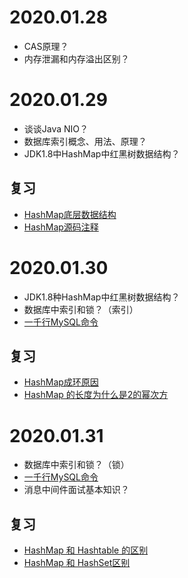 2020.01.28
====

* CAS原理？
* 内存泄漏和内存溢出区别？

2020.01.29
====

* 谈谈Java NIO？
* 数据库索引概念、用法、原理？
* JDK1.8中HashMap中红黑树数据结构？

复习
------

* <a href="https://github.com/DemoTransfer/demotransfer/blob/master/java/interview/java%E5%9F%BA%E7%A1%80/HashMap%E5%BA%95%E5%B1%82%E6%95%B0%E6%8D%AE%E7%BB%93%E6%9E%84.md">HashMap底层数据结构</a>
* <a href="https://github.com/DemoTransfer/demotransfer/blob/master/java/interview/java%E5%9F%BA%E7%A1%80/HashMap%E6%BA%90%E7%A0%81%E6%B3%A8%E9%87%8A.md">HashMap源码注释</a>

2020.01.30
====

* JDK1.8种HashMap中红黑树数据结构？
* 数据库中索引和锁？（索引）
* <a href="https://github.com/Snailclimb/JavaGuide/blob/master/docs/database/%E4%B8%80%E5%8D%83%E8%A1%8CMySQL%E5%91%BD%E4%BB%A4.md">一千行MySQL命令</a>

复习
------

* <a href="https://github.com/DemoTransfer/demotransfer/blob/master/java/interview/java%E5%9F%BA%E7%A1%80/HashMap%E6%88%90%E7%8E%AF%E5%8E%9F%E5%9B%A0%E5%88%86%E6%9E%90.md">HashMap成环原因</a>
* <a href="https://github.com/DemoTransfer/demotransfer/blob/master/java/interview/java%E5%9F%BA%E7%A1%80/HashMap%20%E7%9A%84%E9%95%BF%E5%BA%A6%E4%B8%BA%E4%BB%80%E4%B9%88%E6%98%AF2%E7%9A%84%E5%B9%82%E6%AC%A1%E6%96%B9.md">HashMap 的长度为什么是2的幂次方</a>

2020.01.31
====

* 数据库中索引和锁？（锁）
* <a href="https://github.com/Snailclimb/JavaGuide/blob/master/docs/database/%E4%B8%80%E5%8D%83%E8%A1%8CMySQL%E5%91%BD%E4%BB%A4.md">一千行MySQL命令</a>
* 消息中间件面试基本知识？

复习
------

* <a href="https://github.com/DemoTransfer/demotransfer/blob/master/java/interview/java%E5%9F%BA%E7%A1%80/HashMap%20%E5%92%8C%20Hashtable%20%E7%9A%84%E5%8C%BA%E5%88%AB.md">HashMap 和 Hashtable 的区别</a>
* <a href="https://github.com/DemoTransfer/demotransfer/blob/master/java/interview/java%E5%9F%BA%E7%A1%80/HashMap%20%E5%92%8C%20HashSet%E5%8C%BA%E5%88%AB.md">HashMap 和 HashSet区别</a>

